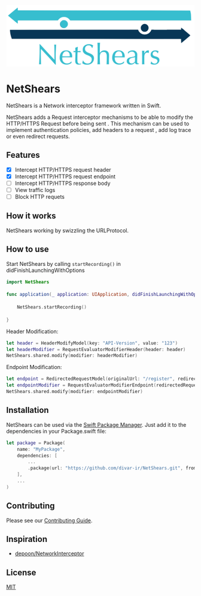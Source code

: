 ![Logo](./logo.png)

# NetShears

NetShears is a Network interceptor framework written in Swift.

NetShears adds a Request interceptor mechanisms to be able to modify the HTTP/HTTPS Request before being sent . This mechanism can be used to implement authentication policies, add headers to a request , add log trace or even redirect requests.


## Features

- [x] Intercept HTTP/HTTPS request header
- [x] Intercept HTTP/HTTPS request endpoint
- [ ] Intercept HTTP/HTTPS response body
- [ ] View traffic logs
- [ ] Block HTTP requets

## How it works

NetShears working by swizzling the URLProtocol.


## How to use
Start NetShears by calling  ```startRecording()```  in didFinishLaunchingWithOptions

```swift
import NetShears

func application(_ application: UIApplication, didFinishLaunchingWithOptions launchOptions: [UIApplication.LaunchOptionsKey: Any]? = nil) -> Bool {

	NetShears.startRecording()

}
```
Header Modification:

```swift
let header = HeaderModifyModel(key: "API-Version", value: "123")
let headerModifier = RequestEvaluatorModifierHeader(header: header)
NetShears.shared.modify(modifier: headerModifier)
```

Endpoint Modification: 

```swift
let endpoint = RedirectedRequestModel(originalUrl: "/register", redirectUrl: "/login")
let endpointModifier = RequestEvaluatorModifierEndpoint(redirectedRequest: endpoint)
NetShears.shared.modify(modifier: endpointModifier)
```

## Installation
NetShears can be used via the [Swift Package Manager](https://swift.org/package-manager/). 
Just add it to the dependencies in your Package.swift file:

```Swift
let package = Package(
    name: "MyPackage",
    dependencies: [
        ...
        .package(url: "https://github.com/divar-ir/NetShears.git", from: "1.0.0"),
    ],
    ...
)
```


## Contributing
Please see our [Contributing Guide](./CONTRIBUTING.md).

## Inspiration

* [depoon/NetworkInterceptor](https://github.com/depoon/NetworkInterceptor)

## License
[MIT](https://choosealicense.com/licenses/mit/)
